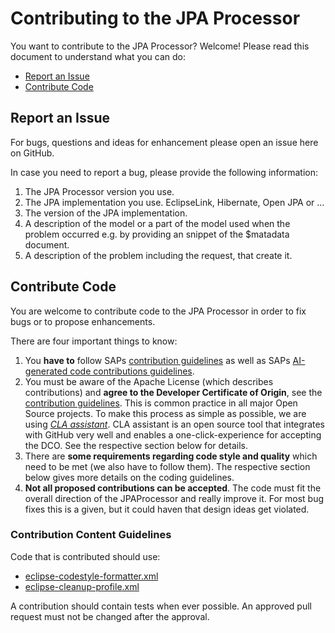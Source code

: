 # Contributing to the JPA Processor
You want to contribute to the JPA Processor? Welcome! Please read this document to understand what you can do:
 * [Report an Issue](#report-an-issue)
 * [Contribute Code](#contribute-code)

## Report an Issue
For bugs, questions and ideas for enhancement please open an issue here on GitHub.

In case you need to report a bug, please provide the following information:

1. The JPA Processor version you use.
2. The JPA implementation you use. EclipseLink, Hibernate, Open JPA or ...
3. The version of the JPA implementation.
4. A description of the model or a part of the model used when the problem occurred e.g. by providing an snippet of the $matadata document.
5. A description of the problem including the request, that create it.


## Contribute Code

You are welcome to contribute code to the JPA Processor in order to fix bugs or to propose enhancements.

There are four important things to know:

1. You **have to** follow SAPs [contribution guidelines](https://github.com/SAP/.github/blob/main/CONTRIBUTING.md) as well as SAPs [AI-generated code contributions guidelines](https://github.com/SAP/.github/blob/main/CONTRIBUTING_USING_GENAI.md).
2. You must be aware of the Apache License (which describes contributions) and **agree to the Developer Certificate of Origin**, see the [contribution guidelines](https://github.com/SAP/.github/blob/main/CONTRIBUTING.md). This is common practice in all major Open Source projects. To make this process as simple as possible, we are using *[CLA assistant](https://cla-assistant.io/)*. CLA assistant is an open source tool that integrates with GitHub very well and enables a one-click-experience for accepting the DCO. See the respective section below for details.
3. There are **some requirements regarding code style and quality** which need to be met (we also have to follow them). The respective section below gives more details on the coding guidelines.
4.  **Not all proposed contributions can be accepted**. The code must fit the overall direction of the JPAProcessor and really improve it. For most bug fixes this is a given, but it could haven that design ideas get violated.

### Contribution Content Guidelines

Code that is contributed should use:

- [eclipse-codestyle-formatter.xml](https://github.com/SAP/olingo-jpa-processor-v4/blob/main/jpa/eclipse-codestyle-formatter.xml)
- [eclipse-cleanup-profile.xml](https://github.com/SAP/olingo-jpa-processor-v4/blob/main/jpa/eclipse-cleanup-profile.xml)

A contribution should contain tests when ever possible. An approved pull request must not be changed after the approval.
